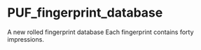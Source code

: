 # PUF_fingerprint_database
A new rolled fingerprint database
Each fingerprint contains forty impressions.
